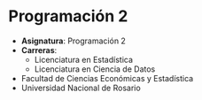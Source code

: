 # Programación 2

* **Asignatura**: Programación 2
* **Carreras**:
    * Licenciatura en Estadística
    * Licenciatura en Ciencia de Datos
* Facultad de Ciencias Económicas y Estadística
* Universidad Nacional de Rosario